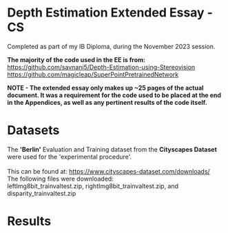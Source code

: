 # Depth Estimation Extended Essay - CS
Completed as part of my IB Diploma, during the November 2023 session.

**The majority of the code used in the EE is from:** \
https://github.com/savnani5/Depth-Estimation-using-Stereovision \
https://github.com/magicleap/SuperPointPretrainedNetwork

**NOTE - The extended essay only makes up ~25 pages of the actual document. It was a requirement for the code used to be placed at the end in the Appendices, as well as any pertinent results of the code itself.**

# Datasets
The **'Berlin'** Evaluation and Training dataset from the **Cityscapes Dataset** were used for the 'experimental procedure'. \
\
This can be found at: https://www.cityscapes-dataset.com/downloads/ \
The following files were downloaded: \
leftImg8bit_trainvaltest.zip, rightImg8bit_trainvaltest.zip, and disparity_trainvaltest.zip

# Results
